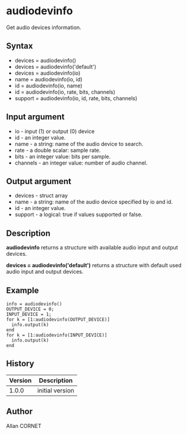 

# audiodevinfo

Get audio devices information.

## Syntax

- devices = audiodevinfo()
- devices = audiodevinfo('default')
- devices = audiodevinfo(io)
- name = audiodevinfo(io, id)
- id = audiodevinfo(io, name)
- id = audiodevinfo(io, rate, bits, channels)
- support = audiodevinfo(io, id, rate, bits, channels)

## Input argument

 - io - input (1) or output (0) device
 - id - an integer value.
 - name - a string: name of the audio device to search.
 - rate - a double scalar: sample rate.
 - bits - an integer value: bits per sample.
 - channels - an integer value: number of audio channel.

## Output argument

 - devices - struct array
 - name - a string: name of the audio device specified by io and id.
 - id - an integer value.
 - support - a logical: true if values supported or false.

## Description


  <p><b>audiodevinfo</b> returns a structure with available audio input and output devices.</p>
  <p><b>devices = audiodevinfo('default')</b> returns a structure with default used audio input and output devices.</p>


## Example

```Nelson
info = audiodevinfo()
OUTPUT_DEVICE = 0;
INPUT_DEVICE = 1;
for k = [1:audiodevinfo(OUTPUT_DEVICE)]
  info.output(k)
end
for k = [1:audiodevinfo(INPUT_DEVICE)]
  info.output(k)
end
```

## History

|Version|Description|
|------|------|
|1.0.0|initial version|


## Author

Allan CORNET



